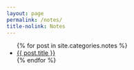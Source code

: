 ```yaml
---
layout: page
permalink: /notes/
title-nolink: Notes
---
```


<ul>
 {% for post in site.categories.notes %}
        <li><a href="{{ post.url }}">{{ post.title }}</a></li>
    {% endfor %}
</ul>